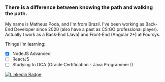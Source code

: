### There is a difference between knowing the path and walking the path.
My name is Matheus Poda, and I'm from Brazil. I've been working as Back-End Developer since 2020 (also have a past 
as CS:GO professional player). Actually I work as a Back-End (Java) and Front-End (Angular 2+) at Foursys.

Things I'm learning:
- [x] NodeJS Advanced 
- [ ] ReactJS
- [ ] Studying to OCA (Oracle Certification - Java Programmer I)

[![Linkedin Badge](https://img.shields.io/badge/-LinkedIn-blue?style=flat-square&logo=Linkedin&logoColor=white&link=https://www.linkedin.com/in/matheus-poda-44663b199)](https://www.linkedin.com/in/matheus-poda-44663b199)
